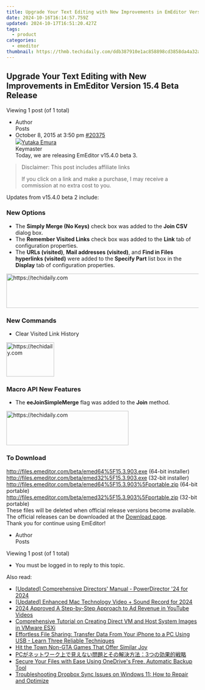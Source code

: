 ```yaml
---
title: Upgrade Your Text Editing with New Improvements in EmEditor Version 15.4 Beta Release
date: 2024-10-16T16:14:57.759Z
updated: 2024-10-17T16:51:20.427Z
tags:
  - product
categories:
  - emeditor
thumbnail: https://thmb.techidaily.com/ddb387910e1ac858898cd3858da4a32a6126aed2333f21b240bf9f3028949436.jpg
---
```


## Upgrade Your Text Editing with New Improvements in EmEditor Version 15.4 Beta Release

Viewing 1 post (of 1 total)

* Author  
Posts
* October 8, 2015 at 3:50 pm [#20375](https://tools.techidaily.com/emeditor/products/)  
[![](https://secure.gravatar.com/avatar/a0a6377144ed3636f985d87303f65ed2?s=80&d=identicon&r=g)Yutaka Emura](https://www.emeditor.com/forums/users/yemura/ "View Yutaka Emura's profile")  
Keymaster  
Today, we are releasing EmEditor v15.4.0 beta 3.  

>  Disclaimer: This post includes affiliate links
>
>  If you click on a link and make a purchase, I may receive a commission at no extra cost to you.
>

Updates from v15.4.0 beta 2 include:  
### New Options
   * The **Simply Merge (No Keys)** check box was added to the **Join CSV** dialog box.  
   * The **Remember Visited Links** check box was added to the **Link** tab of configuration properties.  
   * The **URLs (visited)**, **Mail addresses (visited)**, and **Find in Files hyperlinks (visited)** were added to the **Specify Part** list box in the **Display** tab of configuration properties.  

<!-- affiliate ads begin -->
<a href="https://appsumo.8odi.net/c/5597632/2094482/7443" target="_top" id="2094482">
  <img src="//a.impactradius-go.com/display-ad/7443-2094482" border="0" alt="https://techidaily.com" width="728" height="90"/>
</a>
<img height="0" width="0" src="https://appsumo.8odi.net/i/5597632/2094482/7443" style="position:absolute;visibility:hidden;" border="0" />
<!-- affiliate ads end -->

### New Commands
   * Clear Visited Link History  

<!-- affiliate ads begin -->
<a href="https://aligracehair.sjv.io/c/5597632/2135351/19272" target="_top" id="2135351">
  <img src="//a.impactradius-go.com/display-ad/19272-2135351" border="0" alt="https://techidaily.com" width="125" height="90"/>
</a>
<img height="0" width="0" src="https://aligracehair.sjv.io/i/5597632/2135351/19272" style="position:absolute;visibility:hidden;" border="0" />
<!-- affiliate ads end -->

### Macro API New Features
   * The **eeJoinSimpleMerge** flag was added to the **Join** method.  

<!-- affiliate ads begin -->
<a href="https://bluettius.sjv.io/c/5597632/2139113/17108" target="_top" id="2139113">
  <img src="//a.impactradius-go.com/display-ad/17108-2139113" border="0" alt="https://techidaily.com" width="320" height="90"/>
</a>
<img height="0" width="0" src="https://bluettius.sjv.io/i/5597632/2139113/17108" style="position:absolute;visibility:hidden;" border="0" />
<!-- affiliate ads end -->

### To Download
<http://files.emeditor.com/beta/emed64%5F15.3.903.exe> (64-bit installer)  
<http://files.emeditor.com/beta/emed32%5F15.3.903.exe> (32-bit installer)  
<http://files.emeditor.com/beta/emed64%5F15.3.903%5Fportable.zip> (64-bit portable)  
<http://files.emeditor.com/beta/emed32%5F15.3.903%5Fportable.zip> (32-bit portable)  
These files will be deleted when official release versions become available. The official releases can be downloaded at the [Download page](https://tools.techidaily.com/emeditor/products/).  
Thank you for continue using EmEditor!
* Author  
Posts

Viewing 1 post (of 1 total)

* You must be logged in to reply to this topic.

<ins class="adsbygoogle"
     style="display:block"
     data-ad-format="autorelaxed"
     data-ad-client="ca-pub-7571918770474297"
     data-ad-slot="1223367746"></ins>

<ins class="adsbygoogle"
     style="display:block"
     data-ad-client="ca-pub-7571918770474297"
     data-ad-slot="8358498916"
     data-ad-format="auto"
     data-full-width-responsive="true"></ins>

<span class="atpl-alsoreadstyle">Also read:</span>
<div><ul>
<li><a href="https://article-files.techidaily.com/updated-comprehensive-directors-manual-powerdirector-24-for-2024/"><u>[Updated] Comprehensive Directors' Manual - PowerDirector '24 for 2024</u></a></li>
<li><a href="https://screen-sharing-recording.techidaily.com/updated-enhanced-mac-technology-video-plus-sound-record-for-2024/"><u>[Updated] Enhanced Mac Technology Video + Sound Record for 2024</u></a></li>
<li><a href="https://youtube-sure.techidaily.com/approved-a-step-by-step-approach-to-ad-revenue-in-youtube-videos/"><u>2024 Approved A Step-by-Step Approach to Ad Revenue in YouTube Videos</u></a></li>
<li><a href="https://win-exceptional.techidaily.com/comprehensive-tutorial-on-creating-direct-vm-and-host-system-images-in-vmware-esxi/"><u>Comprehensive Tutorial on Creating Direct VM and Host System Images in VMware ESXi</u></a></li>
<li><a href="https://win-unique.techidaily.com/effortless-file-sharing-transfer-data-from-your-iphone-to-a-pc-using-usb-learn-three-reliable-techniques/"><u>Effortless File Sharing: Transfer Data From Your iPhone to a PC Using USB - Learn Three Reliable Techniques</u></a></li>
<li><a href="https://screen-recording.techidaily.com/hit-the-town-non-gta-games-that-offer-similar-joy/"><u>Hit the Town Non-GTA Games That Offer Similar Joy</u></a></li>
<li><a href="https://win-unique.techidaily.com/1728497672552-pc3/"><u>PCがネットワーク上で見えない問題とその解決方法：3つの効果的戦略</u></a></li>
<li><a href="https://win-unique.techidaily.com/secure-your-files-with-ease-using-onedrives-free-automatic-backup-tool/"><u>Secure Your Files with Ease Using OneDrive's Free, Automatic Backup Tool</u></a></li>
<li><a href="https://win-unique.techidaily.com/troubleshooting-dropbox-sync-issues-on-windows-11-how-to-repair-and-optimize/"><u>Troubleshooting Dropbox Sync Issues on Windows 11: How to Repair and Optimize</u></a></li>
</ul></div>

